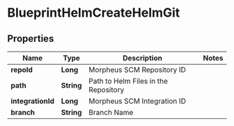 

# BlueprintHelmCreateHelmGit

## Properties

Name | Type | Description | Notes
------------ | ------------- | ------------- | -------------
**repoId** | **Long** | Morpheus SCM Repository ID | 
**path** | **String** | Path to Helm Files in the Repository | 
**integrationId** | **Long** | Morpheus SCM Integration ID | 
**branch** | **String** | Branch Name | 



